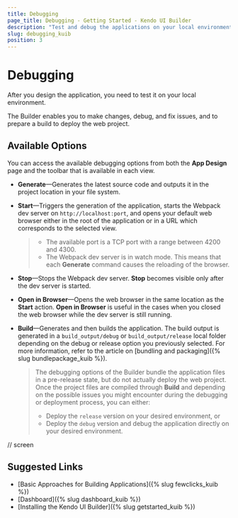 ```yaml
---
title: Debugging
page_title: Debugging - Getting Started - Kendo UI Builder
description: "Test and debug the applications on your local environment with the Kendo UI Builder."
slug: debugging_kuib
position: 3
---
```


# Debugging

After you design the application, you need to test it on your local environment.

The Builder enables you to make changes, debug, and fix issues, and to prepare a build to deploy the web project.

## Available Options

You can access the available debugging options from both the **App Design** page and the toolbar that is available in each view.

* **Generate**&mdash;Generates the latest source code and outputs it in the project location in your file system.
* **Start**&mdash;Triggers the generation of the application, starts the Webpack dev server on `http://localhost:port`, and opens your default web browser either in the root of the application or in a URL which corresponds to the selected view.

    > * The available port is a TCP port with a range between 4200 and 4300.
    > * The Webpack dev server is in watch mode. This means that each **Generate** command causes the reloading of the browser.

* **Stop**&mdash;Stops the Webpack dev server. **Stop** becomes visible only after the dev server is started.
* **Open in Browser**&mdash;Opens the web browser in the same location as the **Start** action. **Open in Browser** is useful in the cases when you closed the web browser while the dev server is still running.
* **Build**&mdash;Generates and then builds the application. The build output is generated in a `build_output/debug` or `build_output/release` local folder depending on the debug or release option you previously selected. For more information, refer to the article on [bundling and packaging]({% slug bundlepackage_kuib %}).

    > The debugging options of the Builder bundle the application files in a pre-release state, but do not actually deploy the web project. Once the project files are compiled through **Build** and depending on the possible issues you might encounter during the debugging or deployment process, you can either:
    > * Deploy the `release` version on your desired environment, or
    > * Deploy the `debug` version and debug the application directly on your desired environment.

// screen

## Suggested Links

* [Basic Approaches for Building Applications]({% slug fewclicks_kuib %})
* [Dashboard]({% slug dashboard_kuib %})
* [Installing the Kendo UI Builder]({% slug getstarted_kuib %})
